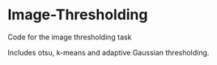 # Image-Thresholding
Code for the image thresholding task

Includes otsu, k-means and adaptive Gaussian thresholding.
